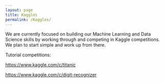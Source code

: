 ```yaml
---
layout: page
title: Kaggles
permalink: /Kaggles/
---
```


We are currently focused on building our Machine Learning and Data Science skills by working through and competing in Kaggle competitions.  We plan to start simple and work up from there.

Tutorial competitions:

https://www.kaggle.com/c/titanic

https://www.kaggle.com/c/digit-recognizer

